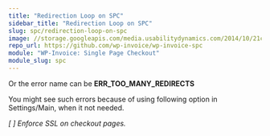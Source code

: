 ```yaml
---
title: "Redirection Loop on SPC"
sidebar_title: "Redirection Loop on SPC"
slug: spc/redirection-loop-on-spc
image: //storage.googleapis.com/media.usabilitydynamics.com/2014/10/21c6ccf7-wpinvoice-extension-single_page_checkout-icon-300x300.png
repo_url: https://github.com/wp-invoice/wp-invoice-spc
module: "WP-Invoice: Single Page Checkout"
module_slug: spc
---
```


Or the error name can be **ERR_TOO_MANY_REDIRECTS**

You might see such errors because of using following option in Settings/Main, when it not needed.

 _[ ]_ _Enforce SSL on checkout pages._